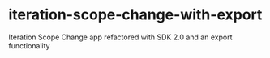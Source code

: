 # iteration-scope-change-with-export
Iteration Scope Change app refactored with SDK 2.0 and an export functionality
